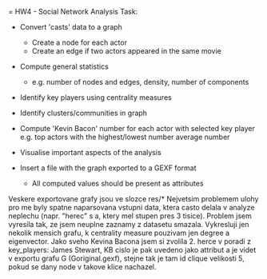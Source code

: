 = HW4 - Social Network Analysis
Task:
- Convert 'casts' data to a graph
    - Create a node for each actor
    - Create an edge if two actors appeared in the same movie
    
- Compute general statistics
     - e.g. number of nodes and edges, density, number of components
- Identify key players using centrality measures
- Identify clusters/communities in graph
- Compute 'Kevin Bacon' number for each actor with selected key player  
	e.g. top actors with the highest/lowest number average number
- Visualise important aspects of the analysis
- Insert a file with the graph exported to a GEXF format
    - All computed values should be present as attributes
    

Veskere exportovane grafy jsou ve slozce res/*
Nejvetsim problemem ulohy pro me byly spatne naparsovana vstupni data, ktera casto delala v analyze neplechu (napr. "herec" s a, ktery mel stupen pres 3 tisice). 
Problem jsem vyresila tak, ze jsem neuplne zaznamy z datasetu smazala. 
Vykresluji jen nekolik mensich grafu, k centrality measure pouzivam jen degree a eigenvector. 
Jako sveho Kevina Bacona jsem si zvolila 2. herce v poradi z key_players: James Stewart, 
KB cislo je pak uvedeno jako attribut a je videt v exportu grafu G (Goriginal.gexf), stejne tak je tam id clique velikosti 5, pokud se dany node v takove klice nachazel.